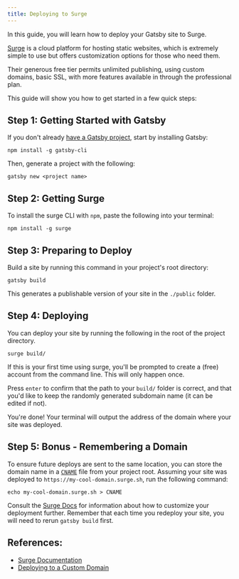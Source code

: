 ```yaml
---
title: Deploying to Surge
---
```


In this guide, you will learn how to deploy your Gatsby site to Surge.

[Surge](https://surge.sh/) is a cloud platform for hosting static websites, which is extremely simple to use but offers customization options for those who need them.

Their generous free tier permits unlimited publishing, using custom domains, basic SSL, with more features available in through the professional plan.

This guide will show you how to get started in a few quick steps:

## Step 1: Getting Started with Gatsby

If you don't already [have a Gatsby project](/docs/quick-start), start by installing Gatsby:

```shell
npm install -g gatsby-cli
```

Then, generate a project with the following:

```shell
gatsby new <project name>
```

## Step 2: Getting Surge

To install the surge CLI with `npm`, paste the following into your terminal:

```shell
npm install -g surge
```

## Step 3: Preparing to Deploy

Build a site by running this command in your project's root directory:

```shell
gatsby build
```

This generates a publishable version of your site in the `./public` folder.

## Step 4: Deploying

You can deploy your site by running the following in the root of the project directory.

```shell
surge build/
```

If this is your first time using surge, you'll be prompted to create a (free) account from the command line. This will only happen once.

Press `enter` to confirm that the path to your `build/` folder is correct, and that you'd like to keep the randomly generated subdomain name (it can be edited if not).

You're done! Your terminal will output the address of the domain where your site was deployed.

## Step 5: Bonus - Remembering a Domain

To ensure future deploys are sent to the same location, you can store the domain name in a [`CNAME`](https://surge.sh/help/remembering-a-domain) file from your project root. Assuming your site was deployed to `https://my-cool-domain.surge.sh`, run the following command:

```shell
echo my-cool-domain.surge.sh > CNAME
```

Consult the [Surge Docs](https://surge.sh/help/) for information about how to customize your deployment further. Remember that each time you redeploy your site, you will need to rerun `gatsby build` first.

## References:

- [Surge Documentation](https://surge.sh/help/)
- [Deploying to a Custom Domain](https://surge.sh/help/adding-a-custom-domain)
